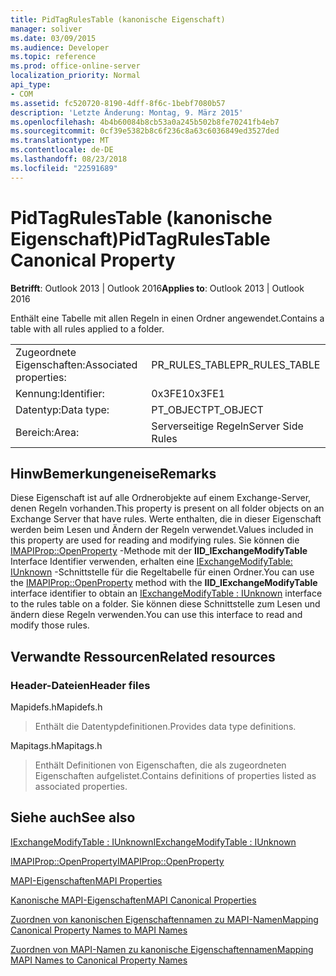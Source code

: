 ```yaml
---
title: PidTagRulesTable (kanonische Eigenschaft)
manager: soliver
ms.date: 03/09/2015
ms.audience: Developer
ms.topic: reference
ms.prod: office-online-server
localization_priority: Normal
api_type:
- COM
ms.assetid: fc520720-8190-4dff-8f6c-1bebf7080b57
description: 'Letzte Änderung: Montag, 9. März 2015'
ms.openlocfilehash: 4b4b60084b8cb53a0a245b502b8fe70241fb4eb7
ms.sourcegitcommit: 0cf39e5382b8c6f236c8a63c6036849ed3527ded
ms.translationtype: MT
ms.contentlocale: de-DE
ms.lasthandoff: 08/23/2018
ms.locfileid: "22591689"
---
```

# <a name="pidtagrulestable-canonical-property"></a><span data-ttu-id="957b9-103">PidTagRulesTable (kanonische Eigenschaft)</span><span class="sxs-lookup"><span data-stu-id="957b9-103">PidTagRulesTable Canonical Property</span></span>

  
  
<span data-ttu-id="957b9-104">**Betrifft**: Outlook 2013 | Outlook 2016</span><span class="sxs-lookup"><span data-stu-id="957b9-104">**Applies to**: Outlook 2013 | Outlook 2016</span></span> 
  
<span data-ttu-id="957b9-105">Enthält eine Tabelle mit allen Regeln in einen Ordner angewendet.</span><span class="sxs-lookup"><span data-stu-id="957b9-105">Contains a table with all rules applied to a folder.</span></span>
  
|||
|:-----|:-----|
|<span data-ttu-id="957b9-106">Zugeordnete Eigenschaften:</span><span class="sxs-lookup"><span data-stu-id="957b9-106">Associated properties:</span></span>  <br/> |<span data-ttu-id="957b9-107">PR_RULES_TABLE</span><span class="sxs-lookup"><span data-stu-id="957b9-107">PR_RULES_TABLE</span></span>  <br/> |
|<span data-ttu-id="957b9-108">Kennung:</span><span class="sxs-lookup"><span data-stu-id="957b9-108">Identifier:</span></span>  <br/> |<span data-ttu-id="957b9-109">0x3FE1</span><span class="sxs-lookup"><span data-stu-id="957b9-109">0x3FE1</span></span>  <br/> |
|<span data-ttu-id="957b9-110">Datentyp:</span><span class="sxs-lookup"><span data-stu-id="957b9-110">Data type:</span></span>  <br/> |<span data-ttu-id="957b9-111">PT_OBJECT</span><span class="sxs-lookup"><span data-stu-id="957b9-111">PT_OBJECT</span></span>  <br/> |
|<span data-ttu-id="957b9-112">Bereich:</span><span class="sxs-lookup"><span data-stu-id="957b9-112">Area:</span></span>  <br/> |<span data-ttu-id="957b9-113">Serverseitige Regeln</span><span class="sxs-lookup"><span data-stu-id="957b9-113">Server Side Rules</span></span>  <br/> |
   
## <a name="remarks"></a><span data-ttu-id="957b9-114">HinwBemerkungeneise</span><span class="sxs-lookup"><span data-stu-id="957b9-114">Remarks</span></span>

<span data-ttu-id="957b9-115">Diese Eigenschaft ist auf alle Ordnerobjekte auf einem Exchange-Server, denen Regeln vorhanden.</span><span class="sxs-lookup"><span data-stu-id="957b9-115">This property is present on all folder objects on an Exchange Server that have rules.</span></span> <span data-ttu-id="957b9-116">Werte enthalten, die in dieser Eigenschaft werden beim Lesen und Ändern der Regeln verwendet.</span><span class="sxs-lookup"><span data-stu-id="957b9-116">Values included in this property are used for reading and modifying rules.</span></span> <span data-ttu-id="957b9-117">Sie können die [IMAPIProp::OpenProperty](imapiprop-openproperty.md) -Methode mit der **IID_IExchangeModifyTable** Interface Identifier verwenden, erhalten eine [IExchangeModifyTable: IUnknown](iexchangemodifytableiunknown.md) -Schnittstelle für die Regeltabelle für einen Ordner.</span><span class="sxs-lookup"><span data-stu-id="957b9-117">You can use the [IMAPIProp::OpenProperty](imapiprop-openproperty.md) method with the **IID_IExchangeModifyTable** interface identifier to obtain an [IExchangeModifyTable : IUnknown](iexchangemodifytableiunknown.md) interface to the rules table on a folder.</span></span> <span data-ttu-id="957b9-118">Sie können diese Schnittstelle zum Lesen und ändern diese Regeln verwenden.</span><span class="sxs-lookup"><span data-stu-id="957b9-118">You can use this interface to read and modify those rules.</span></span> 
  
## <a name="related-resources"></a><span data-ttu-id="957b9-119">Verwandte Ressourcen</span><span class="sxs-lookup"><span data-stu-id="957b9-119">Related resources</span></span>

### <a name="header-files"></a><span data-ttu-id="957b9-120">Header-Dateien</span><span class="sxs-lookup"><span data-stu-id="957b9-120">Header files</span></span>

<span data-ttu-id="957b9-121">Mapidefs.h</span><span class="sxs-lookup"><span data-stu-id="957b9-121">Mapidefs.h</span></span>
  
> <span data-ttu-id="957b9-122">Enthält die Datentypdefinitionen.</span><span class="sxs-lookup"><span data-stu-id="957b9-122">Provides data type definitions.</span></span>
    
<span data-ttu-id="957b9-123">Mapitags.h</span><span class="sxs-lookup"><span data-stu-id="957b9-123">Mapitags.h</span></span>
  
> <span data-ttu-id="957b9-124">Enthält Definitionen von Eigenschaften, die als zugeordneten Eigenschaften aufgelistet.</span><span class="sxs-lookup"><span data-stu-id="957b9-124">Contains definitions of properties listed as associated properties.</span></span> 
    
## <a name="see-also"></a><span data-ttu-id="957b9-125">Siehe auch</span><span class="sxs-lookup"><span data-stu-id="957b9-125">See also</span></span>



[<span data-ttu-id="957b9-126">IExchangeModifyTable : IUnknown</span><span class="sxs-lookup"><span data-stu-id="957b9-126">IExchangeModifyTable : IUnknown</span></span>](iexchangemodifytableiunknown.md)
  
[<span data-ttu-id="957b9-127">IMAPIProp::OpenProperty</span><span class="sxs-lookup"><span data-stu-id="957b9-127">IMAPIProp::OpenProperty</span></span>](imapiprop-openproperty.md)


[<span data-ttu-id="957b9-128">MAPI-Eigenschaften</span><span class="sxs-lookup"><span data-stu-id="957b9-128">MAPI Properties</span></span>](mapi-properties.md)
  
[<span data-ttu-id="957b9-129">Kanonische MAPI-Eigenschaften</span><span class="sxs-lookup"><span data-stu-id="957b9-129">MAPI Canonical Properties</span></span>](mapi-canonical-properties.md)
  
[<span data-ttu-id="957b9-130">Zuordnen von kanonischen Eigenschaftennamen zu MAPI-Namen</span><span class="sxs-lookup"><span data-stu-id="957b9-130">Mapping Canonical Property Names to MAPI Names</span></span>](mapping-canonical-property-names-to-mapi-names.md)
  
[<span data-ttu-id="957b9-131">Zuordnen von MAPI-Namen zu kanonische Eigenschaftennamen</span><span class="sxs-lookup"><span data-stu-id="957b9-131">Mapping MAPI Names to Canonical Property Names</span></span>](mapping-mapi-names-to-canonical-property-names.md)

